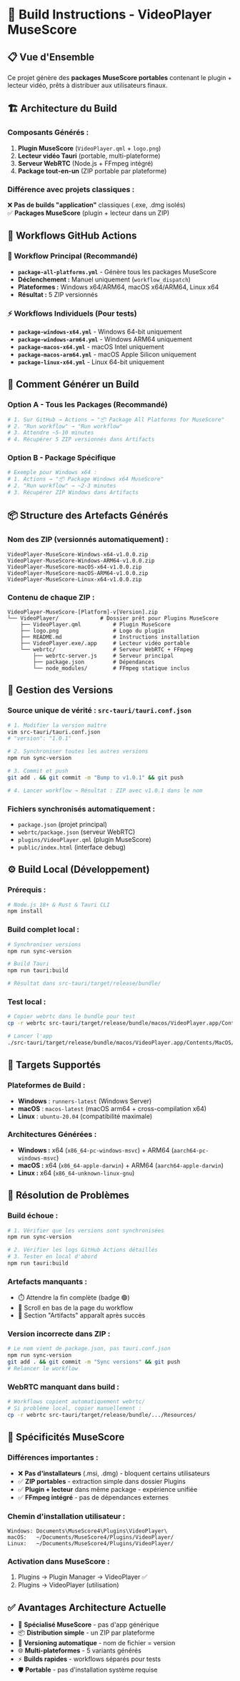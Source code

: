 # 🔧 Build Instructions - VideoPlayer MuseScore

## 📋 Vue d'Ensemble

Ce projet génère des **packages MuseScore portables** contenant le plugin + lecteur vidéo, prêts à distribuer aux utilisateurs finaux.

## 🏗️ Architecture du Build

### **Composants Générés :**
1. **Plugin MuseScore** (`VideoPlayer.qml` + `logo.png`)
2. **Lecteur vidéo Tauri** (portable, multi-plateforme)
3. **Serveur WebRTC** (Node.js + FFmpeg intégré)
4. **Package tout-en-un** (ZIP portable par plateforme)

### **Différence avec projets classiques :**
❌ **Pas de builds "application"** classiques (.exe, .dmg isolés)  
✅ **Packages MuseScore** (plugin + lecteur dans un ZIP)

## 🚀 Workflows GitHub Actions

### **🎯 Workflow Principal (Recommandé)**
- **`package-all-platforms.yml`** - Génère tous les packages MuseScore
- **Déclenchement :** Manuel uniquement (`workflow_dispatch`)
- **Plateformes :** Windows x64/ARM64, macOS x64/ARM64, Linux x64
- **Résultat :** 5 ZIP versionnés

### **⚡ Workflows Individuels (Pour tests)**
- **`package-windows-x64.yml`** - Windows 64-bit uniquement
- **`package-windows-arm64.yml`** - Windows ARM64 uniquement  
- **`package-macos-x64.yml`** - macOS Intel uniquement
- **`package-macos-arm64.yml`** - macOS Apple Silicon uniquement
- **`package-linux-x64.yml`** - Linux 64-bit uniquement

## 🎯 Comment Générer un Build

### **Option A - Tous les Packages (Recommandé)**
```bash
# 1. Sur GitHub → Actions → "📦 Package All Platforms for MuseScore"
# 2. "Run workflow" → "Run workflow" 
# 3. Attendre ~5-10 minutes
# 4. Récupérer 5 ZIP versionnés dans Artifacts
```

### **Option B - Package Spécifique**
```bash
# Exemple pour Windows x64 :
# 1. Actions → "📦 Package Windows x64 MuseScore" 
# 2. "Run workflow" → ~2-3 minutes
# 3. Récupérer ZIP Windows dans Artifacts
```

## 📦 Structure des Artefacts Générés

### **Nom des ZIP (versionnés automatiquement) :**
```
VideoPlayer-MuseScore-Windows-x64-v1.0.0.zip
VideoPlayer-MuseScore-Windows-ARM64-v1.0.0.zip
VideoPlayer-MuseScore-macOS-x64-v1.0.0.zip
VideoPlayer-MuseScore-macOS-ARM64-v1.0.0.zip
VideoPlayer-MuseScore-Linux-x64-v1.0.0.zip
```

### **Contenu de chaque ZIP :**
```
VideoPlayer-MuseScore-[Platform]-v[Version].zip
└── VideoPlayer/             # Dossier prêt pour Plugins MuseScore
    ├── VideoPlayer.qml          # Plugin MuseScore
    ├── logo.png                 # Logo du plugin
    ├── README.md                # Instructions installation
    ├── VideoPlayer.exe/.app     # Lecteur vidéo portable
    └── webrtc/                  # Serveur WebRTC + FFmpeg
        ├── webrtc-server.js     # Serveur principal
        ├── package.json         # Dépendances
        └── node_modules/        # FFmpeg statique inclus
```

## 🔄 Gestion des Versions

### **Source unique de vérité :** `src-tauri/tauri.conf.json`

```bash
# 1. Modifier la version maître
vim src-tauri/tauri.conf.json
# "version": "1.0.1"

# 2. Synchroniser toutes les autres versions
npm run sync-version

# 3. Commit et push
git add . && git commit -m "Bump to v1.0.1" && git push

# 4. Lancer workflow → Résultat : ZIP avec v1.0.1 dans le nom
```

### **Fichiers synchronisés automatiquement :**
- `package.json` (projet principal)
- `webrtc/package.json` (serveur WebRTC)
- `plugins/VideoPlayer.qml` (plugin MuseScore)
- `public/index.html` (interface debug)

## ⚙️ Build Local (Développement)

### **Prérequis :**
```bash
# Node.js 18+ & Rust & Tauri CLI
npm install
```

### **Build complet local :**
```bash
# Synchroniser versions
npm run sync-version

# Build Tauri
npm run tauri:build

# Résultat dans src-tauri/target/release/bundle/
```

### **Test local :**
```bash
# Copier webrtc dans le bundle pour test
cp -r webrtc src-tauri/target/release/bundle/macos/VideoPlayer.app/Contents/Resources/

# Lancer l'app
./src-tauri/target/release/bundle/macos/VideoPlayer.app/Contents/MacOS/VideoPlayer
```

## 🎯 Targets Supportés

### **Plateformes de Build :**
- **Windows** : `runners-latest` (Windows Server)
- **macOS** : `macos-latest` (macOS arm64 + cross-compilation x64)
- **Linux** : `ubuntu-20.04` (compatibilité maximale)

### **Architectures Générées :**
- **Windows :** x64 (`x86_64-pc-windows-msvc`) + ARM64 (`aarch64-pc-windows-msvc`)
- **macOS :** x64 (`x86_64-apple-darwin`) + ARM64 (`aarch64-apple-darwin`)
- **Linux :** x64 (`x86_64-unknown-linux-gnu`)

## 🔧 Résolution de Problèmes

### **Build échoue :**
```bash
# 1. Vérifier que les versions sont synchronisées
npm run sync-version

# 2. Vérifier les logs GitHub Actions détaillés
# 3. Tester en local d'abord
npm run tauri:build
```

### **Artefacts manquants :**
- ⏱️ Attendre la fin complète (badge 🟢)
- 📍 Scroll en bas de la page du workflow
- 📂 Section "Artifacts" apparaît après succès

### **Version incorrecte dans ZIP :**
```bash
# Le nom vient de package.json, pas tauri.conf.json
npm run sync-version
git add . && git commit -m "Sync versions" && git push
# Relancer le workflow
```

### **WebRTC manquant dans build :**
```bash
# Workflows copient automatiquement webrtc/
# Si problème local, copier manuellement :
cp -r webrtc src-tauri/target/release/bundle/.../Resources/
```

## 🚀 Spécificités MuseScore

### **Différences importantes :**
- ❌ **Pas d'installateurs** (.msi, .dmg) - bloquent certains utilisateurs
- ✅ **ZIP portables** - extraction simple dans dossier Plugins
- ✅ **Plugin + lecteur** dans même package - expérience unifiée
- ✅ **FFmpeg intégré** - pas de dépendances externes

### **Chemin d'installation utilisateur :**
```
Windows: Documents\MuseScore4\Plugins\VideoPlayer\
macOS:   ~/Documents/MuseScore4/Plugins/VideoPlayer/
Linux:   ~/Documents/MuseScore4/Plugins/VideoPlayer/
```

### **Activation dans MuseScore :**
1. Plugins → Plugin Manager → VideoPlayer ✅
2. Plugins → VideoPlayer (utilisation)

## ✅ Avantages Architecture Actuelle

- 🎯 **Spécialisé MuseScore** - pas d'app générique
- 📦 **Distribution simple** - un ZIP par plateforme
- 🔄 **Versioning automatique** - nom de fichier = version
- 🌐 **Multi-plateformes** - 5 variants générés
- ⚡ **Builds rapides** - workflows séparés pour tests
- 🛡️ **Portable** - pas d'installation système requise